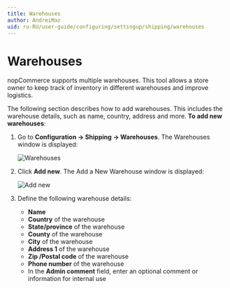 ```yaml
---
title: Warehouses
author: AndreiMaz
uid: ru-RU/user-guide/configuring/settingup/shipping/warehouses
---
```


# Warehouses

nopCommerce supports multiple warehouses. This tool allows a store owner to keep track of inventory in different warehouses and improve logistics.

The following section describes how to add warehouses. This includes the warehouse details, such as name, country, address and more. **To add new warehouses**:

1. Go to **Configuration → Shipping → Warehouses**. The Warehouses window is displayed:
    
    ![Warehouses](_static/warehouses/warehouses.png)

2. Click **Add new**. The Add a New Warehouse window is displayed:
    
    ![Add new](_static/warehouses/warehouses-add-new.png)

3. Define the following warehouse details:
    
    * **Name**
    * **Country** of the warehouse
    * **State/province** of the warehouse
    * **County** of the warehouse
    * **City** of the warehouse
    * **Address 1** of the warehouse
    * **Zip /Postal code** of the warehouse
    * **Phone number** of the warehouse
    * In the **Admin comment** field, enter an optional comment or information for internal use